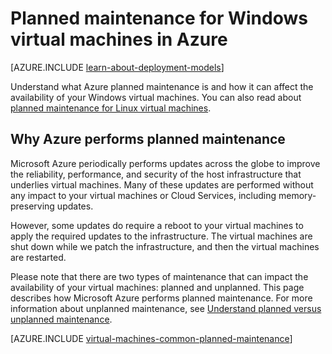 <properties
	pageTitle="Planned maintenance for Windows VMs | Microsoft Azure"
	description="Understand what Azure planned maintenance is and how it affects your Windows virtual machines running in Azure"
	services="virtual-machines-windows"
	documentationCenter=""
	authors="drewm"
	manager="timlt"
	editor=""
	tags="azure-service-management,azure-resource-manager"/>

<tags
	ms.service="virtual-machines-windows"
	ms.workload="infrastructure-services"
	ms.tgt_pltfrm="vm-windows"
	ms.devlang="na"
	ms.topic="article"
	ms.date="01/05/2016"
	ms.author="drewm"/>

# Planned maintenance for Windows virtual machines in Azure

[AZURE.INCLUDE [learn-about-deployment-models](../../includes/learn-about-deployment-models-both-include.md)]

Understand what Azure planned maintenance is and how it can affect the availability of your Windows virtual machines. You can also read about [planned maintenance for Linux virtual machines](virtual-machines-linux-planned-maintenance.md). 

## Why Azure performs planned maintenance

Microsoft Azure periodically performs updates across the globe to improve the reliability, performance, and security of the host infrastructure that underlies virtual machines. Many of these updates are performed without any impact to your virtual machines or Cloud Services, including memory-preserving updates.

However, some updates do require a reboot to your virtual machines to apply the required updates to the infrastructure. The virtual machines are shut down while we patch the infrastructure, and then the virtual machines are restarted.

Please note that there are two types of maintenance that can impact the availability of your virtual machines: planned and unplanned. This page describes how Microsoft Azure performs planned maintenance. For more information about unplanned maintenance, see [Understand planned versus unplanned maintenance](virtual-machines-windows-manage-availability.md).

[AZURE.INCLUDE [virtual-machines-common-planned-maintenance](../../includes/virtual-machines-common-planned-maintenance.md)]
